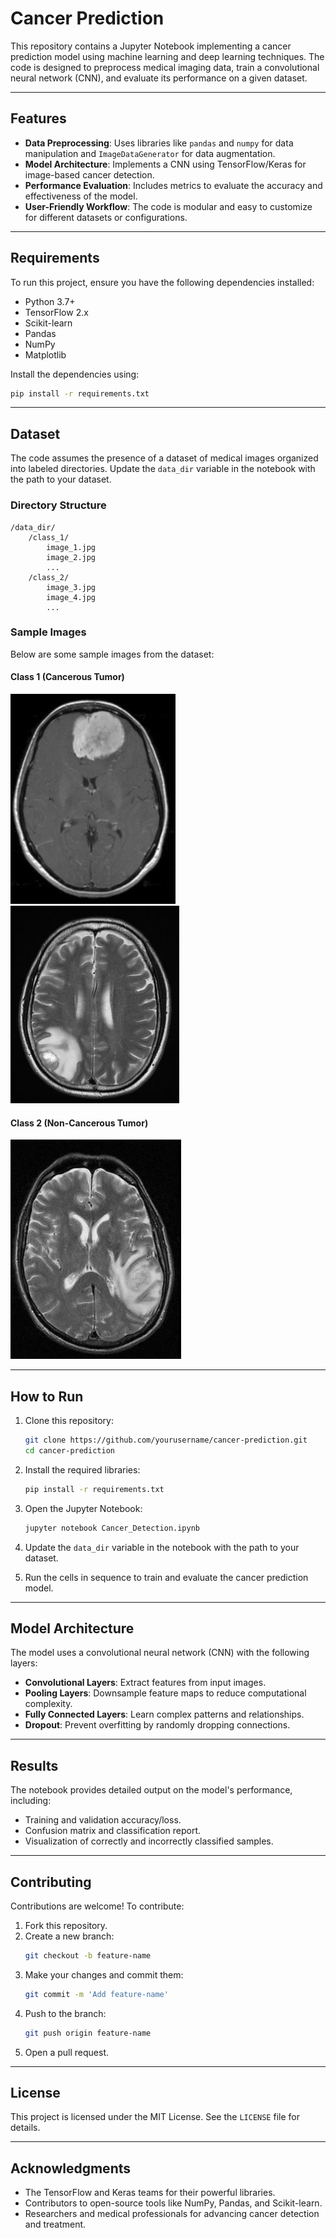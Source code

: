 # Cancer Prediction

This repository contains a Jupyter Notebook implementing a cancer prediction model using machine learning and deep learning techniques. The code is designed to preprocess medical imaging data, train a convolutional neural network (CNN), and evaluate its performance on a given dataset.

---

## Features

- **Data Preprocessing**: Uses libraries like `pandas` and `numpy` for data manipulation and `ImageDataGenerator` for data augmentation.
- **Model Architecture**: Implements a CNN using TensorFlow/Keras for image-based cancer detection.
- **Performance Evaluation**: Includes metrics to evaluate the accuracy and effectiveness of the model.
- **User-Friendly Workflow**: The code is modular and easy to customize for different datasets or configurations.

---

## Requirements

To run this project, ensure you have the following dependencies installed:

- Python 3.7+
- TensorFlow 2.x
- Scikit-learn
- Pandas
- NumPy
- Matplotlib

Install the dependencies using:
```bash
pip install -r requirements.txt
```

---

## Dataset

The code assumes the presence of a dataset of medical images organized into labeled directories. Update the `data_dir` variable in the notebook with the path to your dataset.

### Directory Structure

```plaintext
/data_dir/
    /class_1/
        image_1.jpg
        image_2.jpg
        ...
    /class_2/
        image_3.jpg
        image_4.jpg
        ...
```

### Sample Images
Below are some sample images from the dataset:

#### Class 1 (Cancerous Tumor)
![Sample Image 1](images/Y164.JPG)
![Sample Image 2](images/Y163.JPG)

#### Class 2 (Non-Cancerous Tumor)
![Sample Image 3](images/Y161.JPG)

---

## How to Run

1. Clone this repository:
   ```bash
   git clone https://github.com/yourusername/cancer-prediction.git
   cd cancer-prediction
   ```

2. Install the required libraries:
   ```bash
   pip install -r requirements.txt
   ```

3. Open the Jupyter Notebook:
   ```bash
   jupyter notebook Cancer_Detection.ipynb
   ```

4. Update the `data_dir` variable in the notebook with the path to your dataset.

5. Run the cells in sequence to train and evaluate the cancer prediction model.

---

## Model Architecture

The model uses a convolutional neural network (CNN) with the following layers:

- **Convolutional Layers**: Extract features from input images.
- **Pooling Layers**: Downsample feature maps to reduce computational complexity.
- **Fully Connected Layers**: Learn complex patterns and relationships.
- **Dropout**: Prevent overfitting by randomly dropping connections.

---

## Results

The notebook provides detailed output on the model's performance, including:

- Training and validation accuracy/loss.
- Confusion matrix and classification report.
- Visualization of correctly and incorrectly classified samples.

---

## Contributing

Contributions are welcome! To contribute:

1. Fork this repository.
2. Create a new branch:
   ```bash
   git checkout -b feature-name
   ```
3. Make your changes and commit them:
   ```bash
   git commit -m 'Add feature-name'
   ```
4. Push to the branch:
   ```bash
   git push origin feature-name
   ```
5. Open a pull request.

---

## License

This project is licensed under the MIT License. See the `LICENSE` file for details.

---

## Acknowledgments

- The TensorFlow and Keras teams for their powerful libraries.
- Contributors to open-source tools like NumPy, Pandas, and Scikit-learn.
- Researchers and medical professionals for advancing cancer detection and treatment.

